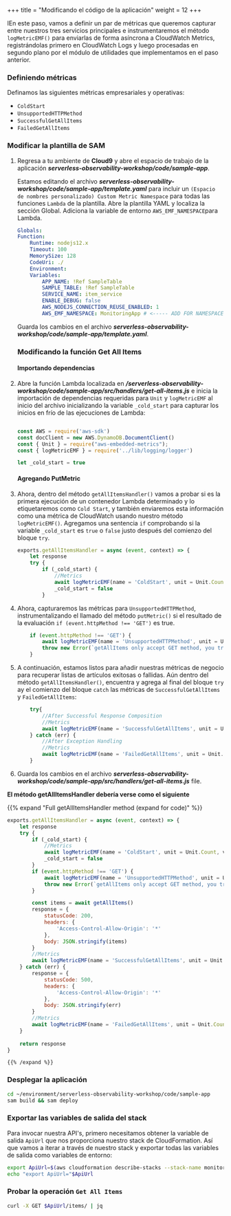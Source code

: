 +++
title = "Modificando el código de la aplicación"
weight = 12
+++

IEn este paso, vamos a definir un par de métricas que queremos capturar entre nuestros tres servicios principales e instrumentaremos el método `logMetricEMF()` para enviarlas de forma asíncrona a CloudWatch Metrics, registrándolas primero en CloudWatch Logs y luego procesadas en segundo plano por el módulo de utilidades que implementamos en el paso anterior.

### Definiendo métricas

Definamos las siguientes métricas empresariales y operativas:
- `ColdStart`
- `UnsupportedHTTPMethod`
- `SuccessfulGetAllItems`
- `FailedGetAllItems`

### Modificar la plantilla de SAM

1. Regresa a tu ambiente de **Cloud9** y abre el espacio de trabajo de la aplicación ***serverless-observability-workshop/code/sample-app***.

    Estamos editando el archivo  ***serverless-observability-workshop/code/sample-app/template.yaml*** para incluir un `(Espacio de nombres personalizado) Custom Metric Namespace` para todas las funciones `Lambda` de la plantilla. Abre la plantilla YAML y localiza la sección Global. Adiciona la variable de entorno `AWS_EMF_NAMESPACE`para Lambda.

    ```yaml
    Globals:
    Function:
        Runtime: nodejs12.x
        Timeout: 100
        MemorySize: 128
        CodeUri: ./
        Environment:
        Variables:
            APP_NAME: !Ref SampleTable
            SAMPLE_TABLE: !Ref SampleTable
            SERVICE_NAME: item_service
            ENABLE_DEBUG: false
            AWS_NODEJS_CONNECTION_REUSE_ENABLED: 1
            AWS_EMF_NAMESPACE: MonitoringApp # <----- ADD FOR NAMESPACE SETUP  
    ```

    Guarda los cambios en el archivo  ***serverless-observability-workshop/code/sample-app/template.yaml***.

    ### Modificando la función Get All Items

    #### Importando dependencias

1. Abre la función Lambda localizada en  ***/serverless-observability-workshop/code/sample-app/src/handlers/get-all-items.js*** e inicia la importación de dependencias requeridas para `Unit` y `logMetricEMF` al inicio del archivo inicializando la variable `_cold_start` para capturar los inicios en frío de las ejecuciones de Lambda:

    ```javascript

    const AWS = require('aws-sdk')
    const docClient = new AWS.DynamoDB.DocumentClient()
    const { Unit } = require("aws-embedded-metrics");
    const { logMetricEMF } = require('../lib/logging/logger')

    let _cold_start = true

    ```

    #### Agregando PutMetric 

1. Ahora, dentro del método `getAllItemsHandler()` vamos a probar si es la primera ejecución de un contenedor Lambda determinado y lo etiquetaremos como `Cold Start`, y también enviaremos esta información como una métrica de CloudWatch usando nuestro método `logMetricEMF()`. Agregamos una sentencia `if` comprobando si la variable `_cold_start` es `true` o `false` justo después del comienzo del bloque `try`.

    ```javascript
    exports.getAllItemsHandler = async (event, context) => {
        let response
        try {
            if (_cold_start) {
                //Metrics
                await logMetricEMF(name = 'ColdStart', unit = Unit.Count, value = 1, { service: 'item_service', function_name: context.functionName })
                _cold_start = false
            }
    ```

1. Ahora, capturaremos las métricas para `UnsupportedHTTPMethod`, instrumentalizando el llamado del método `putMetric()` si el resultado de la evaluación `if (event.httpMethod !== 'GET')` es true.

    ```javascript
        if (event.httpMethod !== 'GET') {
            await logMetricEMF(name = 'UnsupportedHTTPMethod', unit = Unit.Count, value = 1, { service: 'item_service', operation: 'get-all-items' })
            throw new Error(`getAllItems only accept GET method, you tried: ${event.httpMethod}`)
        }

    ```

1. A continuación, estamos listos para añadir nuestras métricas de negocio para recuperar listas de artículos exitosas o fallidas. Aún dentro del método  `getAllItemsHandler()`, encuentra y agrega al final del bloque `try` ay el comienzo del bloque `catch` las métricas de `SuccessfulGetAllItems` y `FailedGetAllItems`:

    ```javascript
        try{
            //After Successful Response Composition
            //Metrics
            await logMetricEMF(name = 'SuccessfulGetAllItems', unit = Unit.Count, value = 1, { service: 'item_service', operation: 'get-all-items' })
        } catch (err) {
            //After Exception Handling
            //Metrics
            await logMetricEMF(name = 'FailedGetAllItems', unit = Unit.Count, value = 1, { service: 'item_service', operation: 'get-all-items' })
        }
    ```

1. Guarda los cambios en el archivo ***serverless-observability-workshop/code/sample-app/src/handlers/get-all-items.js*** file.

**El método getAllItemsHandler debería verse como el siguiente**

{{% expand "Full getAllItemsHandler method (expand for code)" %}}
```javascript
exports.getAllItemsHandler = async (event, context) => {
    let response
    try {
        if (_cold_start) {
            //Metrics
            await logMetricEMF(name = 'ColdStart', unit = Unit.Count, value = 1, { service: 'item_service', function_name: context.functionName })
            _cold_start = false
        }
        if (event.httpMethod !== 'GET') {
            await logMetricEMF(name = 'UnsupportedHTTPMethod', unit = Unit.Count, value = 1, { service: 'item_service', operation: 'get-all-items' })
            throw new Error(`getAllItems only accept GET method, you tried: ${event.httpMethod}`)
        }

        const items = await getAllItems()
        response = {
            statusCode: 200,
            headers: {
                'Access-Control-Allow-Origin': '*'
            },
            body: JSON.stringify(items)
        }
        //Metrics
        await logMetricEMF(name = 'SuccessfulGetAllItems', unit = Unit.Count, value = 1, { service: 'item_service', operation: 'get-all-items' })
    } catch (err) {
        response = {
            statusCode: 500,
            headers: {
                'Access-Control-Allow-Origin': '*'
            },
            body: JSON.stringify(err)
        }
        //Metrics
        await logMetricEMF(name = 'FailedGetAllItems', unit = Unit.Count, value = 1, { service: 'item_service', operation: 'get-all-items' })
    }
        
    return response
}
```
    {{% /expand %}}


### Desplegar la aplicación

```sh
cd ~/environment/serverless-observability-workshop/code/sample-app
sam build && sam deploy
```

### Exportar las variables de salida del stack

Para invocar nuestra API's, primero necesitamos obtener la variable de salida  `ApiUrl` que nos proporciona nuestro stack de CloudFormation. Así que vamos a iterar a través de nuestro stack y exportar todas las variables de salida como variables de entorno:

```sh
export ApiUrl=$(aws cloudformation describe-stacks --stack-name monitoring-app --output json | jq '.Stacks[].Outputs[] | select(.OutputKey=="ApiUrl") | .OutputValue' | sed -e 's/^"//'  -e 's/"$//')
echo "export ApiUrl="$ApiUrl
```

### Probar la operación `Get All Items`

```sh
curl -X GET $ApiUrl/items/ | jq
```

